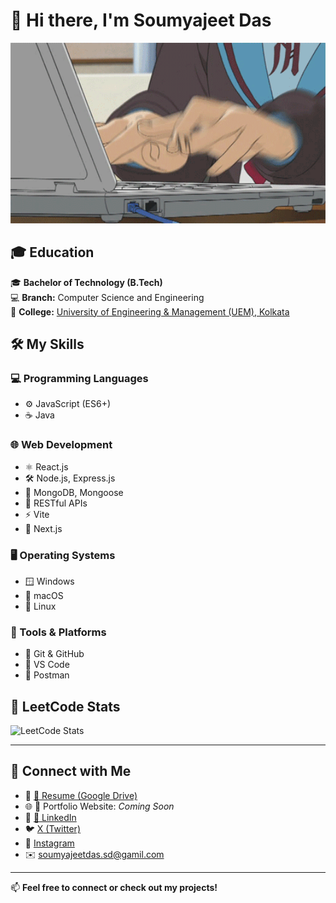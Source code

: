 # 👋 Hi there, I'm Soumyajeet Das

<img src="3AyY.gif" width="800"/>

## 🎓 Education

🎓 **Bachelor of Technology (B.Tech)**  
💻 **Branch:** Computer Science and Engineering  
🏫 **College:** [University of Engineering & Management (UEM), Kolkata](https://uem.edu.in/uem-kolkata/)

## 🛠️ My Skills

### 💻 Programming Languages
- ⚙️ JavaScript (ES6+)
- ☕ Java

### 🌐 Web Development
- ⚛️ React.js
- 🛠️ Node.js, Express.js
- 🍃 MongoDB, Mongoose
- 🔗 RESTful APIs
- ⚡ Vite
- 🔄 Next.js

### 🖥️ Operating Systems
- 🪟 Windows
- 🍎 macOS
- 🐧 Linux

### 🧰 Tools & Platforms
- 🧠 Git & GitHub
- 📝 VS Code
- 📮 Postman

## 🧠 LeetCode Stats

![LeetCode Stats](https://leetcard.jacoblin.cool/Soumyajeet916?theme=chartreuse&font=Noto%20Sans%20Sundanese&ext=contest)

---

## 🔗 Connect with Me

- 📄 [📁 Resume (Google Drive)](https://drive.google.com/file/d/1Bs90wwKjMEZLFDN_3xw9NgMlZEnh0_vb/view?usp=sharing)  
- 🌐 💼 Portfolio Website: _Coming Soon_  
- 🔗 [💼 LinkedIn](https://www.linkedin.com/in/soumyajeet-das-08140b250/)  
- 🐦 [X (Twitter)](https://x.com/Soumyajeet_dass)  
- 📸 [Instagram](https://www.instagram.com/soumyajeet__das/)  
- ✉️ [soumyajeetdas.sd@gamil.com](mailto:soumyajeetdas.sd@gamil.com)

---

📫 **Feel free to connect or check out my projects!**

